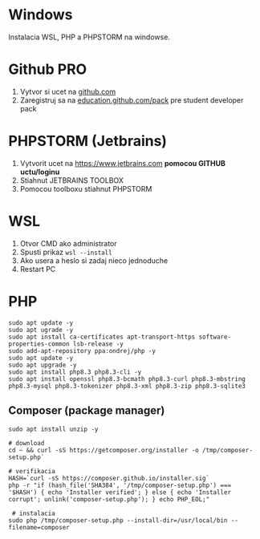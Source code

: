 # Windows

Instalacia WSL, PHP a PHPSTORM na windowse.

# Github PRO

1. Vytvor si ucet na [github.com](https://github.com)
2. Zaregistruj sa na [education.github.com/pack](https://education.github.com/pack) pre student developer pack

# PHPSTORM (Jetbrains)

1. Vytvorit ucet na https://www.jetbrains.com **pomocou GITHUB uctu/loginu**
2. Stiahnut JETBRAINS TOOLBOX
3. Pomocou toolboxu stiahnut PHPSTORM

# WSL

1. Otvor CMD ako administrator
2. Spusti prikaz `wsl --install`
3. Ako usera a heslo si zadaj nieco jednoduche
4. Restart PC

# PHP

```shell
sudo apt update -y
sudo apt ugrade -y
sudo apt install ca-certificates apt-transport-https software-properties-common lsb-release -y
sudo add-apt-repository ppa:ondrej/php -y
sudo apt update -y
sudo apt upgrade -y
sudo apt install php8.3 php8.3-cli -y
sudo apt install openssl php8.3-bcmath php8.3-curl php8.3-mbstring php8.3-mysql php8.3-tokenizer php8.3-xml php8.3-zip php8.3-sqlite3 
```

## Composer (package manager)

```shell
sudo apt install unzip -y

# download
cd ~ && curl -sS https://getcomposer.org/installer -o /tmp/composer-setup.php`

# verifikacia
HASH=`curl -sS https://composer.github.io/installer.sig`
php -r "if (hash_file('SHA384', '/tmp/composer-setup.php') === '$HASH') { echo 'Installer verified'; } else { echo 'Installer corrupt'; unlink('composer-setup.php'); } echo PHP_EOL;"
 
 # instalacia
sudo php /tmp/composer-setup.php --install-dir=/usr/local/bin --filename=composer
```
